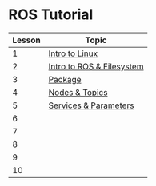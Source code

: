 # ROS Tutorial

Lesson | Topic
------ | ------
1      | [Intro to Linux](ROS_Tutorial\Lesson_1_Intro_to_Linux.md)
2      | [Intro to ROS & Filesystem](ROS_Tutorial\Lesson_2_Intro_to_ROS_and_Filesystem.md)
3      | [Package](ROS_Tutorial\Lesson_3_Package.md)
4      | [Nodes & Topics](ROS_Tutorial\Lesson_4_Nodes_and_Topics.md)
5      | [Services & Parameters](ROS_Tutorial\Lesson_5_Services_and_Parameters.md)
6      |
7      |
8      |
9      |
10     |